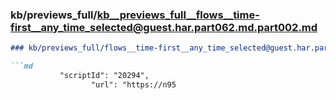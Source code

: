 ### kb/previews_full/kb__previews_full__flows__time-first__any_time_selected@guest.har.part062.md.part002.md

```md
### kb/previews_full/flows__time-first__any_time_selected@guest.har.part062.md (part 002)

```md
           "scriptId": "20294",
                  "url": "https://n95
```

```

```
